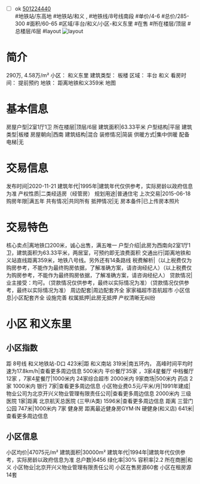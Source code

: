 - [ ] ok [501224440](https://bj.5i5j.com/ershoufang/501224440.html)  
 #地铁站/东高地 #地铁站/和义 ,  #地铁线/8号线南段
#单价/4-6 #总价/285-300 #面积/60-65   #区域/丰台/和义/小区-和义东里 #在售 #所在楼层/顶层 #总楼层/6层 #layout 
![layout](http://image2a.5i5j.com/bdir/layout/0781b2582a114a4fb8453ef5bba38135.jpg_P5.jpg) 
# 简介 
 290万,  4.58万/m² 
小区： 和义东里
建筑类型： 板楼
区域： 丰台 和义
看房时间： 提前预约
地铁： 距离地铁和义359米 地图
# 基本信息 
 房屋户型|2室1厅1卫
所在楼层|顶层/6层
建筑面积|63.33平米
户型结构|平层
建筑类型|板楼
房屋朝向|西南
建筑结构|混合
装修情况|简装
供暖方式|集中供暖
配备电梯|无
# 交易信息 
 发布时间|2020-11-21
建筑年代|1995年|建筑年代仅供参考，实际房龄以政府信息为准
产权性质|二类经适房（经管房）
规划用途|普通住宅
上次交易|2015-06-18
购房年限|满五年
共有情况|共同所有
抵押情况|无
房本备件|已上传房本照片
# 交易特色 
 核心卖点|离地铁口200米，诚心出售，满五唯一
户型介绍|此房为西南向2室1厅1卫，建筑面积为63.33平米，两居室，可预约即无浪费面积
交通出行|距离地铁和义站直线距离359米，地铁八号线。另外还有14条路线
税费解析|（以上税费仅为购房参考，不能作为最终购房依据，了解准确方案，请咨询经纪人）（以上税费仅为购房参考，不能作为最终购房依据，了解准确方案，请咨询经纪人）
贷款情况|业主接受：均可。（贷款情况仅供参考，最终以实际情况为准）（贷款情况仅供参考，最终以实际情况为准）
周边配套|周边配套齐全 家家福超市首航超市
小区信息|小区配套齐全 设施完善
权属抵押|此房无抵押 产权清晰无纠纷
# 小区 和义东里
## 小区指数 
 距 8号线 和义地铁站-D口 423米|距 和义南站 319米|南五环内， 高峰时间平均时速为17.8km/h|查看更多周边信息
500米内 平价餐厅35家 ，3家4星餐厅
中档餐厅12家 ，7家4星餐厅|1000米内 24家综合超市
2000米内 9家商场|500米内 药店 2家
1000米内 银行 7家|查看更多周边信息
小区物业费0.5元/平米/月|1991年建成|物业公司为北京开兴义物业管理有限责任公司|查看更多周边信息
2000米内 三级医院 1家|距离 北京航天总医院 (三甲/A类) 1596米|查看更多周边信息
距离 三营门公园 747米|1000米内 7家 健身房
距离最近健身房GYM·IN 硬健身(和义店) 641米|查看更多周边信息
## 小区信息 
 小区均价|47075元/m²
建筑面积|30000m²
建筑年代|1994年|建筑年代仅供参考，实际房龄以政府信息为准
总户数|6456
绿化率|30%
容积率|2.2
所在商圈|和义
小区物业|北京开兴义物业管理有限责任公司
小区在售房源60套
小区在租房源14套
